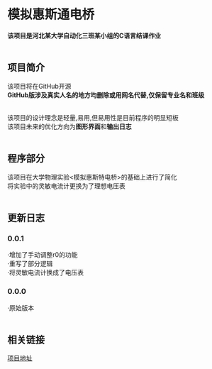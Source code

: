 # 模拟惠斯通电桥<br>
**该项目是河北某大学自动化三班某小组的C语言结课作业**<br>
<br>
## 项目简介<br>
该项目将在GitHub开源<br>
**GitHub版涉及真实人名的地方均删除或用网名代替,仅保留专业名和班级**<br><br>

该项目的设计理念是轻量,易用,但易用性是目前程序的明显短板<br>
该项目未来的优化方向为**图形界面**和**输出日志**<br>
<br>
## 程序部分<br>
该项目在大学物理实验<模拟惠斯特电桥>的基础上进行了简化<br>
将实验中的灵敏电流计更换为了理想电压表<br><br>
## 更新日志<br>
### 0.0.1<br>
·增加了手动调整r0的功能<br>
·重写了部分逻辑<br>
·将灵敏电流计换成了电压表<br>
### 0.0.0<br>
·原始版本<br>
<br>
## 相关链接<br>
[项目地址](https://github.com/ajian000/junkyard/tree/main/%E5%A4%A7%E4%BD%9C%E4%B8%9A)<br>
